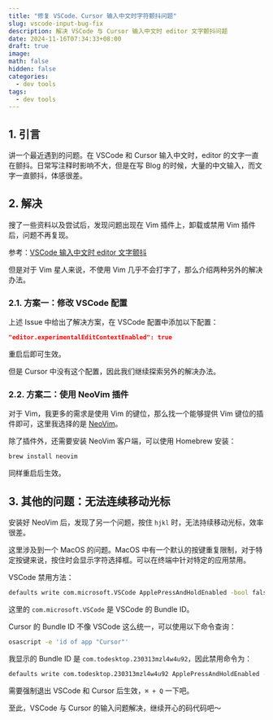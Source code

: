 ```yaml
---
title: "修复 VSCode、Cursor 输入中文时字符颤抖问题"
slug: vscode-input-bug-fix
description: 解决 VSCode 与 Cursor 输入中文时 editor 文字颤抖问题
date: 2024-11-16T07:34:33+08:00
draft: true
image:
math: false
hidden: false
categories:
  - dev tools
tags:
  - dev tools
---
```


## 1. 引言

讲一个最近遇到的问题。在 VSCode 和 Cursor 输入中文时，editor 的文字一直在颤抖。日常写注释时影响不大，但是在写 Blog 的时候，大量的中文输入，而文字一直颤抖，体感很差。

## 2. 解决

搜了一些资料以及尝试后，发现问题出现在 Vim 插件上，卸载或禁用 Vim 插件后，问题不再复现。

参考：[VSCode 输入中文时 editor 文字颤抖](https://github.com/microsoft/vscode/issues/184666)

但是对于 Vim 星人来说，不使用 Vim 几乎不会打字了，那么介绍两种另外的解决办法。

### 2.1. 方案一：修改 VSCode 配置

上述 Issue 中给出了解决方案，在 VSCode 配置中添加以下配置：

```json
"editor.experimentalEditContextEnabled": true
```

重启后即可生效。

但是 Cursor 中没有这个配置，因此我们继续探索另外的解决办法。

### 2.2. 方案二：使用 NeoVim 插件

对于 Vim，我更多的需求是使用 Vim 的键位，那么找一个能够提供 Vim 键位的插件即可，这里我选择的是 [NeoVim](https://marketplace.visualstudio.com/items?itemName=asvetliakov.vscode-neovim)。

除了插件外，还需要安装 NeoVim 客户端，可以使用 Homebrew 安装：

```bash
brew install neovim
```

同样重启后生效。

## 3. 其他的问题：无法连续移动光标

安装好 NeoVim 后，发现了另一个问题，按住 `hjkl` 时，无法持续移动光标，效率很差。

这里涉及到一个 MacOS 的问题。MacOS 中有一个默认的按键重复限制，对于特定按键来说，按住时会显示字符选择框。可以在终端中针对特定的应用禁用。

VSCode 禁用方法：

```bash
defaults write com.microsoft.VSCode ApplePressAndHoldEnabled -bool false
```

这里的 `com.microsoft.VSCode` 是 VSCode 的 Bundle ID。

Cursor 的 Bundle ID 不像 VSCode 这么统一，可以使用以下命令查询：

```bash
osascript -e 'id of app "Cursor"'
```

我显示的 Bundle ID 是 `com.todesktop.230313mzl4w4u92`，因此禁用命令为：

```bash
defaults write com.todesktop.230313mzl4w4u92 ApplePressAndHoldEnabled -bool false
```

需要强制退出 VSCode 和 Cursor 后生效，`⌘ + Q` 一下吧。

至此，VSCode 与 Cursor 的输入问题解决，继续开心的码代码吧～
